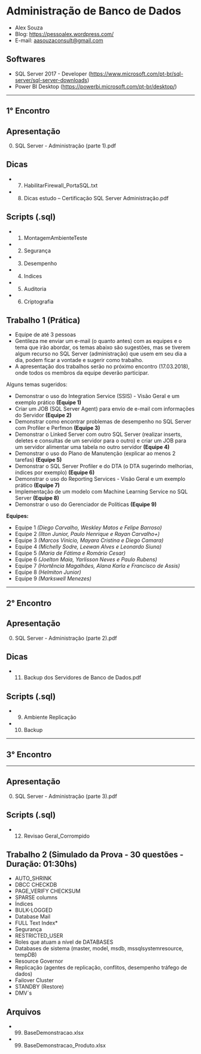# Administração de Banco de Dados
- Alex Souza
- Blog: https://pessoalex.wordpress.com/
- E-mail: aasouzaconsult@gmail.com

Softwares
---------
- SQL Server 2017 - Developer (https://www.microsoft.com/pt-br/sql-server/sql-server-downloads)
- Power BI Desktop (https://powerbi.microsoft.com/pt-br/desktop/)

--------------------------------------------------------------------------------------------------
1° Encontro
-----------
Apresentação
------------
0. SQL Server - Administração (parte 1).pdf

Dicas
-----
- 7. HabilitarFirewall_PortaSQL.txt
- 8. Dicas estudo – Certificação SQL Server Administração.pdf

Scripts (.sql)
-------------
- 1. MontagemAmbienteTeste
- 2. Segurança
- 3. Desempenho
- 4. Indices
- 5. Auditoria
- 6. Criptografia

Trabalho 1 (Prática)
--------------------
- Equipe de até 3 pessoas
- Gentileza me enviar um e-mail (o quanto antes) com as equipes e o tema que irão abordar, os temas abaixo são sugestões, mas se tiverem algum recurso no SQL Server (administração) que usem em seu dia a dia, podem ficar a vontade e sugerir como trabalho.
- A apresentação dos trabalhos serão no próximo encontro (17.03.2018), onde todos os membros da equipe deverão participar.

Alguns temas sugeridos:
- Demonstrar o uso do Integration Service (SSIS) - Visão Geral e um exemplo prático **(Equipe 1)**
- Criar um JOB (SQL Server Agent) para envio de e-mail com informações do Servidor **(Equipe 2)**
- Demonstrar como encontrar problemas de desempenho no SQL Server com Profiler e Perfmon **(Equipe 3)**
- Demonstrar o Linked Server com outro SQL Server (realizar inserts, deletes e consultas de um servidor para o outro) e criar um JOB para um servidor alimentar uma tabela no outro servidor **(Equipe 4)**
- Demonstrar o uso do Plano de Manutenção (explicar ao menos 2 tarefas) **(Equipe 5)** 
- Demonstrar o SQL Server Profiler e do DTA (o DTA sugerindo melhorias, índices por exemplo) **(Equipe 6)** 
- Demonstrar o uso do Reporting Services - Visão Geral e um exemplo prático **(Equipe 7)**
- Implementação de um modelo com Machine Learning Service no SQL Server **(Equipe 8)**
- Demonstrar o uso do Gerenciador de Políticas **(Equipe 9)**

**Equipes:**
- Equipe 1 *(Diego Carvalho, Weskley Matos e Felipe Barroso)*
- Equipe 2 *(Ilton Junior, Paulo Henrique e Rayan Carvalho+)*
- Equipe 3 *(Marcos Vinicio, Mayara Cristina e Diego Camara)*
- Equipe 4 *(Michelly Sodre, Leewan Alves e Leonardo Siuna)*
- Equipe 5 *(Maria de Fátima e Romário Cesar)*
- Equipe 6 *(Joelton Maia, Yarlisson Neves e Paulo Rubens)*
- Equipe 7 *(Hortência Magalhães, Alana Karla e Francisco de Assis)*
- Equipe 8 *(Helmiton Junior)*
- Equipe 9 *(Markswell Menezes)*

--------------------------------------------------------------------------------------------------
2° Encontro
-----------
Apresentação
------------
0. SQL Server - Administração (parte 2).pdf

Dicas
-----
- 11. Backup dos Servidores de Banco de Dados.pdf

Scripts (.sql)
-------------
- 9. Ambiente Replicação
- 10. Backup

--------------------------------------------------------------------------------------------------
3° Encontro
-----------
-----------
Apresentação
------------
0. SQL Server - Administração (parte 3).pdf

Scripts (.sql)
-------------
- 12. Revisao Geral_Corrompido

Trabalho 2 (Simulado da Prova - 30 questões - Duração: 01:30hs)
--------------------
- AUTO_SHRINK
- DBCC CHECKDB
- PAGE_VERIFY CHECKSUM
- SPARSE columns
- Índices
- BULK-LOGGED
- Database Mail
- FULL Text Index*
- Segurança
- RESTRICTED_USER
- Roles que atuam a nível de DATABASES
- Databases de sistema (master, model, msdb, mssqlsystemresource, tempDB)
- Resource Governor
- Replicação (agentes de replicação, conflitos, desempenho tráfego de dados)
- Failover Cluster
- STANDBY (Restore)
- DMV´s

Arquivos
--------
- 99. BaseDemonstracao.xlsx
- 99. BaseDemonstracao_Produto.xlsx
